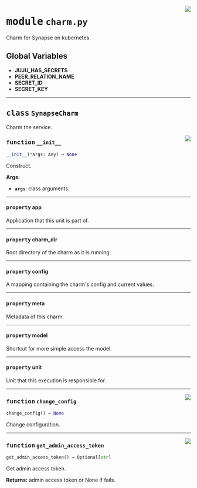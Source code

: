 <!-- markdownlint-disable -->

<a href="../src/charm.py#L0"><img align="right" style="float:right;" src="https://img.shields.io/badge/-source-cccccc?style=flat-square"></a>

# <kbd>module</kbd> `charm.py`
Charm for Synapse on kubernetes. 

**Global Variables**
---------------
- **JUJU_HAS_SECRETS**
- **PEER_RELATION_NAME**
- **SECRET_ID**
- **SECRET_KEY**


---

## <kbd>class</kbd> `SynapseCharm`
Charm the service. 

<a href="../src/charm.py#L42"><img align="right" style="float:right;" src="https://img.shields.io/badge/-source-cccccc?style=flat-square"></a>

### <kbd>function</kbd> `__init__`

```python
__init__(*args: Any) → None
```

Construct. 



**Args:**
 
 - <b>`args`</b>:  class arguments. 


---

#### <kbd>property</kbd> app

Application that this unit is part of. 

---

#### <kbd>property</kbd> charm_dir

Root directory of the charm as it is running. 

---

#### <kbd>property</kbd> config

A mapping containing the charm's config and current values. 

---

#### <kbd>property</kbd> meta

Metadata of this charm. 

---

#### <kbd>property</kbd> model

Shortcut for more simple access the model. 

---

#### <kbd>property</kbd> unit

Unit that this execution is responsible for. 



---

<a href="../src/charm.py#L98"><img align="right" style="float:right;" src="https://img.shields.io/badge/-source-cccccc?style=flat-square"></a>

### <kbd>function</kbd> `change_config`

```python
change_config() → None
```

Change configuration. 

---

<a href="../src/charm.py#L223"><img align="right" style="float:right;" src="https://img.shields.io/badge/-source-cccccc?style=flat-square"></a>

### <kbd>function</kbd> `get_admin_access_token`

```python
get_admin_access_token() → Optional[str]
```

Get admin access token. 



**Returns:**
  admin access token or None if fails. 


